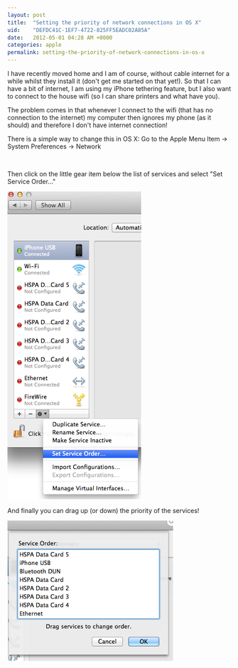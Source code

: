 ```yaml
---
layout: post
title:  "Setting the priority of network connections in OS X"
uid:	"DEFDC41C-1EF7-4722-825FF5EADC02A85A"
date:   2012-05-01 04:28 AM +0000
categories: apple
permalink: setting-the-priority-of-network-connections-in-os-x
---
```

<p>I have recently moved home and I am of course, without cable internet for a while whilst they install it (don't get me started on that yet!). So that I can have a bit of internet, I am using my iPhone tethering feature, but I also want to connect to the house wifi (so I can share printers and what have you). </p>
<p>The problem comes in that whenever I connect to the wifi (that has no connection to the internet) my computer then ignores my phone (as it should) and therefore I don't have internet connection! </p>
<p>There is a simple way to change this in OS X: Go to the Apple Menu Item -&gt; System Preferences -&gt; Network</p>
<p> </p>
<p>Then click on the little gear item below the list of services and select "Set Service Order..."</p>
<p><img src="/blog/assets/content/SelectServiceOrder.png" alt="" width="301" height="693" /></p>
<p>And finally you can drag up (or down) the priority of the services! </p>
<p><img src="/blog/assets/content/ChangeServiceOrder.png" alt="" width="373" height="316" /></p>